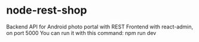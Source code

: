 # node-rest-shop
 Backend API for Android photo portal with REST
 Frontend with react-admin, on port 5000
 You can run it with this command: npm run dev
